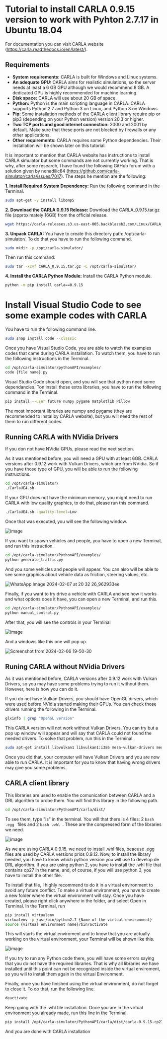 # Tutorial to install CARLA 0.9.15 version to work with Pyhton 2.7.17 in Ubuntu 18.04

For documentation you can visit CARLA website (https://carla.readthedocs.io/en/latest/). 

## Requirements
- **System requirements:** CARLA is built for Windows and Linux systems.
- **An adequate GPU:** CARLA aims for realistic simulations, so the server needs at least a 6 GB GPU although we would recommend 8 GB. A dedicated GPU is highly recommended for machine learning.
- **Disk space:** CARLA will use about 20 GB of space.
- **Python:** Python is the main scripting language in CARLA. CARLA supports Python 2.7 and Python 3 on Linux, and Python 3 on Windows.
- **Pip:** Some installation methods of the CARLA client library require pip or pip3 (depending on your Python version) version 20.3 or higher.
- **Two TCP ports and good internet connection:** 2000 and 2001 by default. Make sure that these ports are not blocked by firewalls or any other applications.
- **Other requirements:** CARLA requires some Python dependencies. Their installation will be shown later on this tutorial.

It is important to mention that CARLA website has instructions to install CARLA simulator but some commands are not currently working. That is why, after some research, I have found the following GitHub forum with a solution given by nenadilic84 (https://github.com/carla-simulator/carla/issues/7017). The steps he mention are the following:

**1. Install Required System Dependency:** Run the following command in the Terminal.
```bash
sudo apt-get -y install libomp5
```
**2. Download the CARLA 0.9.15 Release:** Download the CARLA_0.9.15.tar.gz file (approximately 16GB) from the official release.
```bash
wget https://carla-releases.s3.us-east-005.backblazeb2.com/Linux/CARLA_0.9.15.tar.gz
```
**3. Unpack CARLA:** You have to create this directory path: /opt/carla-simulator/. To do that you have to run the following command.
```bash
sudo mkdir -p /opt/carla-simulator/
```
Then run this command:
```bash
sudo tar -xzvf CARLA_0.9.15.tar.gz -C /opt/carla-simulator/
```
**4. Install the CARLA Python Module:** Install the CARLA Python module.
```bash
python -m pip install carla==0.9.15
```
# Install Visual Studio Code to see some example codes with CARLA
You have to run the following command line.
```bash
sudo snap install code --classic
```
Once you have Visual Studio Code, you are able to watch the examples codes that came during CARLA installation. To watch them, you have to run the following instructions in the Terminal.

```bash
cd /opt/carla-simulator/pythonAPI/examples/
code {file name}.py
```

Visual Studio Code should open, and you will see that python need some dependancies. Ton install those extra libraries, you have to run the following command in the Terminal.

```bash
pip install --user future numpy pygame matplotlib Pillow
```
The most important libraries are numpy and pygame (they are recommended to instal by CARLA website), but you will need the rest of them to run different codes. 

## Running CARLA with NVidia Drivers

If you don not have NVidia GPUs, please read the next section. 

As it was mentioned before, you will need a GPU with at least 6GB. CARLA versions after 0.9.12 work with Vulkan Drivers, which are from NVidia. So if you have those type of GPU, you will be able to run the following instructions.

```bash
cd /opt/carla-simulator/
./CarlaUE4.sh
```

If your GPU does not have the minimum memory, you might need to run CARLA with low quality graphics, to do that, please run this command.

```bash
./CarlaUE4.sh -quality-level=Low
```
Once that was executed, you will see the following window.

![image](https://github.com/0123gabriel/Ubuntu_ROS_Tutorial/assets/108648272/5795fb3d-9e61-4d17-804c-cb67dc20efbb)


If you want to spawn vehicles and people, you have to open a new Terminal, and run this instruction.

```bash
cd /opt/carla-simulator/PythonAPI/examples/
python generate_traffic.py
```

And you some vehicles and people will appear. You can also will be able to see some graphics about vehicle data as friction, steering values, etc. 

![WhatsApp Image 2024-02-07 at 20 32 26_962933ee](https://github.com/0123gabriel/Ubuntu_ROS_Tutorial/assets/108648272/9ea0b18e-191d-4e79-a9e2-0a0df7bea269)


Finally, if you want to try drive a vehicle with CARLA and see how it works and what options does it have, you can open a new Terminal, and run this.

```bash
cd /opt/carla-simulator/PythonAPI/examples/
python manual_control.py
```
After that, you will see the controls in your Terminal

![image](https://github.com/0123gabriel/Ubuntu_ROS_Tutorial/assets/108648272/6d776da1-6bbc-4174-af0b-3d7079a45137)

And a windows like this one will pop up. 

![Screenshot from 2024-02-06 19-50-30](https://github.com/0123gabriel/Ubuntu_ROS_Tutorial/assets/108648272/6a6028dc-941b-4e09-a237-f3be64ece37a)

## Runing CARLA without NVidia Drivers

As it was mentioned before, CARLA versions after 0.9.12 work with Vulkan Drivers, so you may have some problems trying to run it without them. However, here is how you can do it. 

If you do not have Vulkan Drivers, you should have OpenGL dirvers, which were used before NVidia started making their GPUs. You can check those drivers running the following in the Terminal. 

```bash
glxinfo | grep "OpenGL version"
```

This CARLA version will not work without Vulkan Drivers. You can try but a pop up window will appear and will say that CARLA could not found the needed drivers. To solve that problem, run this in the Terminal. 

```bash
sudo apt-get install libvulkan1 libvulkan1:i386 mesa-vulkan-drivers mesa-vulkan-drivers:i386
```

Once you did that, your computer will have Vulkan Drivers and you are now able to run CARLA. It is important for you to know that having wrong drivers may give you some problems. 

## CARLA client library

This libraries are used to enable the comunication between CARLA and a DRL algorithm to probe them. You will find this library in the following path.

```bash
cd /opt/carla-simulator/PythonAPI/carla/dist/
```

To see them, type "ls" in the terminal. You will that there is 4 files: 2 ```bash .egg ``` files and 2 ```bash .whl ```. These are the compressed form of the libraries we need.  

![image](https://github.com/0123gabriel/Ubuntu_ROS_Tutorial/assets/108648272/9ae81e8b-9e58-4ae6-8a5e-07b6e4f30bb0)

As we are using CARLA 0.9.15, we need to install .whl files, beacuse .egg files are used by CARLA versions prios 0.9.12. 
Now, to install the library needed, you have to know which python version you will use to develop de DRL algorithm. If you are using python 2, you have to install the .whl file that contains cp27 in the name, and, of course, if you will use python 3, you have to install the other file. 

To install that file, I highly recommend to do it in a virtual environment to avoid any future conflict. To make a virtual environment, you have to create a new folder where the virtual environment will stay. Once you have created, please right click anywhere in the folder, and select Open in Terminal. In the Terminal, run 

```bash
pip install virtualenv
virtualenv -p /usr/bin/python2.7 {Name of the virtual environment}
source {virtual environment name}/bin/activate
```

This will starts the virtual enviroment and to know that you are actually working on the virtual environment, your Terminal will be shown like this.

![image](https://github.com/0123gabriel/Ubuntu_ROS_Tutorial/assets/108648272/81fb3e03-3635-4b1a-a809-a033622525d7)

If you try to run any Python code there, you will have some errors saying that you do not have the required libraries. That is why all libraries we have installed until this point can not be recognized inside the virtual enviroment, so you will to install them again in the virtual Environment. 

Finally, once you have finished using the virtual environment, do not forget to close it. To do that, run the following line. 

```bash
deactivate
```

Keep going with the .whl file installation. Once you are in the virtual environment you already made, run this line in the Terminal.

```bash
pip install /opt/carla-simulator/PythonAPI/carla/dist/carla-0.9.15-cp27-cp27mu-manylinux_2_27_x86_64.whl
```

And you are done with CARLA installation
